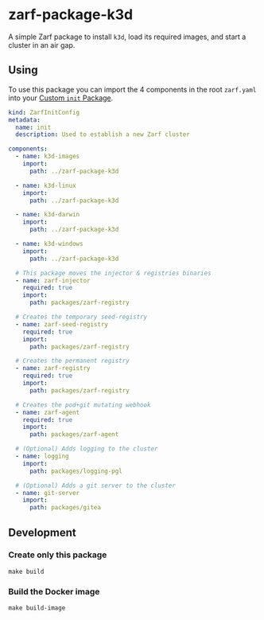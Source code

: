 # zarf-package-k3d

A simple Zarf package to install `k3d`, load its required images, and start a cluster in an air gap.

## Using

To use this package you can import the 4 components in the root `zarf.yaml` into your [Custom `init` Package](https://docs.zarf.dev/docs/zarf-tutorials/custom-init-packages).

```yaml
kind: ZarfInitConfig
metadata:
  name: init
  description: Used to establish a new Zarf cluster

components:
  - name: k3d-images
    import:
      path: ../zarf-package-k3d

  - name: k3d-linux
    import:
      path: ../zarf-package-k3d

  - name: k3d-darwin
    import:
      path: ../zarf-package-k3d

  - name: k3d-windows
    import:
      path: ../zarf-package-k3d

  # This package moves the injector & registries binaries
  - name: zarf-injector
    required: true
    import:
      path: packages/zarf-registry

  # Creates the temporary seed-registry
  - name: zarf-seed-registry
    required: true
    import:
      path: packages/zarf-registry

  # Creates the permanent registry
  - name: zarf-registry
    required: true
    import:
      path: packages/zarf-registry

  # Creates the pod+git mutating webhook
  - name: zarf-agent
    required: true
    import:
      path: packages/zarf-agent

  # (Optional) Adds logging to the cluster
  - name: logging
    import:
      path: packages/logging-pgl

  # (Optional) Adds a git server to the cluster
  - name: git-server
    import:
      path: packages/gitea
```

## Development

### Create only this package

```
make build
```

### Build the Docker image

```
make build-image
```
